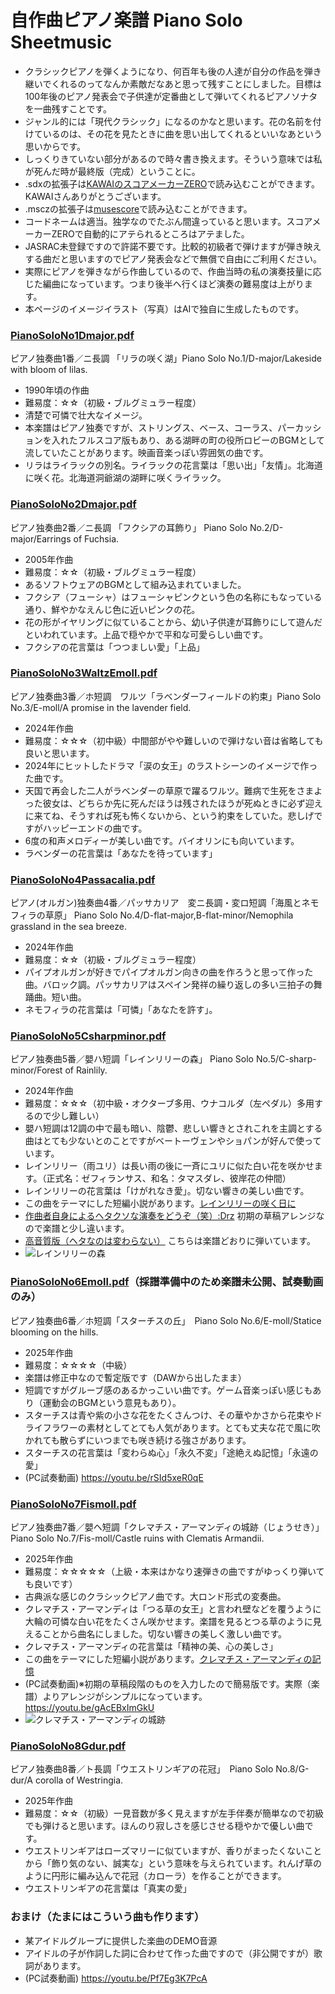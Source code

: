 # 自作曲ピアノ楽譜 Piano Solo Sheetmusic
- クラシックピアノを弾くようになり、何百年も後の人達が自分の作品を弾き継いでくれるのってなんか素敵だなあと思って残すことにしました。目標は100年後のピアノ発表会で子供達が定番曲として弾いてくれるピアノソナタを一曲残すことです。
- ジャンル的には「現代クラシック」になるのかなと思います。花の名前を付けているのは、その花を見たときに曲を思い出してくれるといいなあという思いからです。
- しっくりきていない部分があるので時々書き換えます。そういう意味では私が死んだ時が最終版（完成）ということに。
- .sdxの拡張子は[KAWAIのスコアメーカーZERO](https://cm.kawai.jp/products/smz/)で読み込むことができます。KAWAIさんありがとうございます。
- .msczの拡張子は[musescore](https://musescore.org/ja)で読み込むことができます。
- コードネームは適当。独学なのでたぶん間違っていると思います。スコアメーカーZEROで自動的にアテられるところはアテました。
- JASRAC未登録ですので許諾不要です。比較的初級者で弾けますが弾き映えする曲だと思いますのでピアノ発表会などで無償で自由にご利用ください。
- 実際にピアノを弾きながら作曲しているので、作曲当時の私の演奏技量に応じた編曲になっています。つまり後半へ行くほど演奏の難易度は上がります。
- 本ページのイメージイラスト（写真）はAIで独自に生成したものです。

### [PianoSoloNo1Dmajor.pdf](https://github.com/misuz/sheetmusic/blob/main/PianoSoloNo1Dmajor.pdf)
ピアノ独奏曲1番／ニ長調 「リラの咲く湖」Piano Solo No.1/D-major/Lakeside with bloom of lilas.
- 1990年頃の作曲
- 難易度：☆☆（初級・ブルグミュラー程度）
- 清楚で可憐で壮大なイメージ。
- 本楽譜はピアノ独奏ですが、ストリングス、ベース、コーラス、パーカッションを入れたフルスコア版もあり、ある湖畔の町の役所ロビーのBGMとして流していたことがあります。映画音楽っぽい雰囲気の曲です。
- リラはライラックの別名。ライラックの花言葉は「思い出」「友情」。北海道に咲く花。北海道洞爺湖の湖畔に咲くライラック。

### [PianoSoloNo2Dmajor.pdf](https://github.com/misuz/sheetmusic/blob/main/PianoSoloNo2Dmajor.pdf)
ピアノ独奏曲2番／ニ長調 「フクシアの耳飾り」 Piano Solo No.2/D-major/Earrings of Fuchsia.
- 2005年作曲
- 難易度：☆☆（初級・ブルグミュラー程度）
- あるソフトウェアのBGMとして組み込まれていました。
- フクシア（フューシャ）はフューシャピンクという色の名称にもなっている通り、鮮やかなえんじ色に近いピンクの花。
- 花の形がイヤリングに似ていることから、幼い子供達が耳飾りにして遊んだといわれています。上品で穏やかで平和な可愛らしい曲です。
- フクシアの花言葉は「つつましい愛」「上品」

### [PianoSoloNo3WaltzEmoll.pdf](https://github.com/misuz/sheetmusic/blob/main/PianoSoloNo3WaltzEmoll.pdf)
ピアノ独奏曲3番／ホ短調　ワルツ「ラベンダーフィールドの約束」Piano Solo No.3/E-moll/A promise in the lavender field.
- 2024年作曲
- 難易度：☆☆☆（初中級）中間部がやや難しいので弾けない音は省略しても良いと思います。
- 2024年にヒットしたドラマ「涙の女王」のラストシーンのイメージで作った曲です。
- 天国で再会した二人がラベンダーの草原で躍るワルツ。難病で生死をさまよった彼女は、どちらか先に死んだほうは残されたほうが死ぬときに必ず迎えに来てね、そうすれば死も怖くないから、という約束をしていた。悲しげですがハッピーエンドの曲です。
- 6度の和声メロディーが美しい曲です。バイオリンにも向いています。
- ラベンダーの花言葉は「あなたを待っています」

### [PianoSoloNo4Passacalia.pdf](https://github.com/misuz/sheetmusic/blob/main/PianoSoloNo4Passacalia.pdf)
ピアノ(オルガン)独奏曲4番／パッサカリア　変ニ長調・変ロ短調「海風とネモフィラの草原」 Piano Solo No.4/D-flat-major,B-flat-minor/Nemophila grassland in the sea breeze.
- 2024年作曲
- 難易度：☆☆（初級・ブルグミュラー程度）
- パイプオルガンが好きでパイプオルガン向きの曲を作ろうと思って作った曲。バロック調。パッサカリアはスペイン発祥の繰り返しの多い三拍子の舞踊曲。短い曲。
- ネモフィラの花言葉は「可憐」「あなたを許す」。

### [PianoSoloNo5Csharpminor.pdf](https://github.com/misuz/sheetmusic/blob/main/PianoSoloNo5Csharpminor.pdf)
ピアノ独奏曲5番／嬰ハ短調「レインリリーの森」 Piano Solo No.5/C-sharp-minor/Forest of Rainlily.
- 2024年作曲
- 難易度：☆☆☆（初中級・オクターブ多用、ウナコルダ（左ペダル）多用するので少し難しい）
- 嬰ハ短調は12調の中で最も暗い、陰鬱、悲しい響きとされこれを主調とする曲はとても少ないとのことですがベートーヴェンやショパンが好んで使っています。
- レインリリー（雨ユリ）は長い雨の後に一斉にユリに似た白い花を咲かせます。（正式名：ゼフィランサス、和名：タマスダレ、彼岸花の仲間）
- レインリリーの花言葉は「けがれなき愛」。切ない響きの美しい曲です。
- この曲をテーマにした短編小説があります。[レインリリーの咲く日に](https://note.com/seewheniseeyou/n/n96d4a6aaf813?sub_rt=share_pw)
- [作曲者自身によるヘタクソな演奏をどうぞ（笑）:Drz](https://www.facebook.com/share/v/1EwM61WNy8/) 初期の草稿アレンジなので楽譜と少し違います。
- [高音質版（ヘタなのは変わらない）](https://www.facebook.com/share/v/1HYjNF98Uk/) こちらは楽譜どおりに弾いています。
- ![レインリリーの森](forestofrainlily.jpg)
 

### [PianoSoloNo6Emoll.pdf](https://github.com/misuz/sheetmusic)（採譜準備中のため楽譜未公開、試奏動画のみ）
ピアノ独奏曲6番／ホ短調「スターチスの丘」　Piano Solo No.6/E-moll/Statice blooming on the hills.
- 2025年作曲
- 難易度：☆☆☆☆（中級）
- 楽譜は修正中なので暫定版です（DAWから出したまま）
- 短調ですがグルーブ感のあるかっこいい曲です。ゲーム音楽っぽい感じもあり（運動会のBGMという意見もあり）。
- スターチスは青や紫の小さな花をたくさんつけ、その華やかさから花束やドライフラワーの素材としてとても人気があります。とても丈夫な花で風に吹かれても散らずにいつまでも咲き続ける強さがあります。
- スターチスの花言葉は「変わらぬ心」「永久不変」「途絶えぬ記憶」「永遠の愛」
- (PC試奏動画) https://youtu.be/rSId5xeR0qE

### [PianoSoloNo7Fismoll.pdf](https://github.com/misuz/sheetmusic/blob/main/PianoSoloNo7Fismoll.pdf)
ピアノ独奏曲7番／嬰ヘ短調「クレマチス・アーマンディの城跡（じょうせき）」　Piano Solo No.7/Fis-moll/Castle ruins with Clematis Armandii.
- 2025年作曲
- 難易度：☆☆☆☆☆（上級・本来はかなり速弾きの曲ですがゆっくり弾いても良いです）
- 古典派な感じのクラシックピアノ曲です。大ロンド形式の変奏曲。
- クレマチス・アーマンディは「つる草の女王」と言われ壁などを覆うように大輪の可憐な白い花をたくさん咲かせます。楽譜を見るとつる草のように見えることから曲名にしました。切ない響きの美しく激しい曲です。
- クレマチス・アーマンディの花言葉は「精神の美、心の美しさ」
- この曲をテーマにした短編小説があります。[クレマチス・アーマンディの記憶](https://note.com/seewheniseeyou/n/n89201a9525d0?sub_rt=share_pb)
- (PC試奏動画)※初期の草稿段階のものを入力したので簡易版です。実際（楽譜）よりアレンジがシンプルになっています。 https://youtu.be/gAcEBxImGkU 
- ![クレマチス・アーマンディの城跡](castleruinsofclematisarmandii.jpg)

### [PianoSoloNo8Gdur.pdf](https://github.com/misuz/sheetmusic/blob/main/PianoSoloNo8Gdur.pdf)
ピアノ独奏曲8番／ト長調「ウエストリンギアの花冠」　Piano Solo No.8/G-dur/A corolla of Westringia.
- 2025年作曲
- 難易度：☆☆（初級）一見音数が多く見えますが左手伴奏が簡単なので初級でも弾けると思います。ほんのり寂しさを感じさせる穏やかで優しい曲です。
- ウエストリンギアはローズマリーに似ていますが、香りがまったくないことから「飾り気のない、誠実な」という意味を与えられています。れんげ草のように円形に編み込んで花冠（カローラ）を作ることができます。
- ウエストリンギアの花言葉は「真実の愛」

### おまけ（たまにはこういう曲も作ります）
- 某アイドルグループに提供した楽曲のDEMO音源
- アイドルの子が作詞した詞に合わせて作った曲ですので（非公開ですが）歌詞があります。
- (PC試奏動画) https://youtu.be/Pf7Eg3K7PcA
